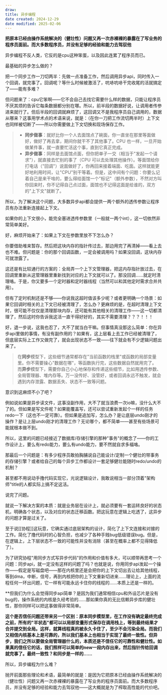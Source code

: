```yaml
---
draw:
title: 异步编程
date created: 2024-12-29
date modified: 2025-02-06
---
```

**把原本已经由操作系统解决的（健壮性）问题又再一次赤裸裸的暴露在了写业务的程序员面前。而大多数程序员，并没有足够的经验和能力去驾驭他**

异步编程不反人类，它反的是cpu这种笨蛋，以及因此连累了程序员而已。

最基础的异步怎么做的？

把一个同步工作一刀切两半：先做一点准备工作，然后调用异步api，同时传入一个回调，就完事了。回调呢？等什么时候被激活了，吭哧吭哧干完收尾的活就搞定了——能有多难？

但问题来了：cpu它笨啊——它不会自己去找它需要什么样的数据，只能让程序员不厌其烦的告诉它每条数据都分别在哪。所以，前半段的数据好说，让调用者传参进来就行了。但后半段的回调就麻烦了，这回调又不是我程序员自己调用的，数据从哪来？这事用学术点的术语来说，就是：（在你一刀把工作流切两半时）上下文也同样被切断了——所以你需要做上下文切换和现场保存工作。

> - **同步做事**：就好比你一个人去面馆点了碗面，你一直坐在那里等面做好，做好了再去拿，期间你就干不了其他事了。CPU 也一样，一旦开始做某件事，就一直要忙活这个事，直到它真正完成。
> - **异步做事**：同样是去面馆点面，但你把单子一交（相当于"发起一个请求"），就直接去忙别的事了（CPU 可以去处理其他操作）。等面馆给你打电话（"回调"）说面做好了，你再回来接着端面、吃面。这样就能更好地利用时间，让"CPU"别干等着。但是，这中间有个问题：你要么记着自己是来干啥的，要么得给面馆一个"标记"（额外参数），不然对方叫你回来时，你不记得自己点过面，面馆也不记得这面是给谁的，双方的"上下文"就断了。

所以，为了解决这个问题，大多数异步api都会提供一两个额外的透传参数让程序员有办法重新连接起上下文。

如果你的上下文很小，能完全塞进透传参数里（一般就一两个int），这一切依然非常简单美好。

好，麻烦开始来了：如果上下文在参数里放不下怎么办？

你要借助堆来暂存。然后把这块内存的指针传过去，那边用完了再清掉——看上去也不难。但问题是：你的那个回调函数，一定会被调用吗？如果没回调，这块内存可就泄露了。

这还是有比较通行的方案的：全局弄一个上下文管理器，把这内存指针放过去，在回调里重新从这管理器里重新找到对应的上下文就可以了。那没回调……就定时清理咯。于是，你又要多一个定时器和定时器线程（当然可以和其他定时需求合并共用）。

但有了定时机制还是不够——你说我这超时值该多少呢？或者更明确一个场景：如果它回调时相关的上下文已经被清理了，怎么办？更麻烦的是，在超时清理上下文时，很可能不仅仅是清理那块内存，还可能有其他相关的清理工作——这一切都清理了，然后这时你告诉我这活一直干得好好的，其实不需要清理？？？！！！

好，退一步说，这我也忍了，大不了就当白干嘛。但事情真没那这么简单：你在异步api里做的事情，有没有副作用的？如果有，这上层看上去工作已经被清理了，但底层实际上工作又做完了，就会出现状态不一致——往下就会有不少逻辑问题出来了。

> 在**同步**模型下，这些细节通常都存在"当前函数的栈里"或函数的局部变量里。你不需要操心"数据在哪"，等函数执行完，这些数据自然就用完了。
> 而**异步**模型下，需要你自己小心地保存和传递这些细节，比如用透传参数、全局管理器、堆内存等。万一没传好、没管好，或者回调永远不触发，就会遇到内存泄露、数据丢失、状态不一致等问题。

意识到这麻烦不小了吧？

例如说如果是异步读文件，这事没副作用，大不了就当浪费一次io嘛，没什么大不了的。但如果是写文件呢？如果能覆盖写，还可以尝试重新发起个一样的任务redo一下（这也不一定可靠）。但如果是追加写，怎么办？是让底层undo刚才的操作？是让上层undo刚才的清理工作？无论哪个，都不简单——甚至有些场景可能就根本做不到。

所以，这里的问题已经接近了数据库/存储引擎的那种"事务"的概念了——你的工作设计上，要么有redo能力，要么有undo能力，要不然就自求多福咯。

那最后一个问题是：有多少程序员敢拍胸脯说自己能设计/定制一个健壮的带事务的存储引擎？或者给自己的每个异步工作都设计一套足够健壮能随时redo/undo的机制？

甚至都不用说动手撸代码实现它，光说逻辑设计，我敢说相当一部分顶着"架构师"title的人都实际上搞不定这活。

说完了问题。

就说一下解决方案的本质：就是业务层在设计上，就必须要有一套运转良好的状态机，明确各个状态，以及对应的状态迁移函数。把这玩意在逻辑上吃透了，这异步的问题才算是过关了。

至于说[[协程]]这玩意，它确实通过底层架构的设计，简化了上下文连接和对接的工作。简化了撸代码时的心智负担，也减少了各种手贱bug低级错误bug。但是，在逻辑上，上下层状态不一致的可能性并没有消除（甚至在概率上都不见得降低了）。

为了研究协程"用同步方式写异步代码"的作用和价值有多大，可以顺带再思考一个问题：同步api，就一定没有这样的问题了吗？也就是说，你用同步api发起一个操作——假定是写磁盘吧——那在内核里还是会把你的上下文切出去让给其他线程，等到dma，中断，信号，再到内核把你的上下文重新切进来……理论上，上面的流程任何一环出问题，它一样有可能永远卡住你的线程的……本质上还是一样的。

**但我们为什么会觉得同步api简单？是因为我们通常相信cpu和外设芯片是没有bug的，操作系统的内核是久经考验的……那如果你真的无比信赖异步库的健壮性，那你同样可以把这事做得非常简单。

**这个是否信任问题还带来另一个区别：原本同步模型里，在工作没有确定最终完成之前，所有的"半状态"都可以以局部变量形式保存在调用栈上，等到最终结果才合并提交到全局。这样，就算线程真的被永久卡住了，至少不会污染全局。而我们又相信内核基本上是可靠的，所以我们基本上也相当于实现了最终一致性。但异步，我们之所以要做全局管理器什么的，本质还是不信任它的可靠性和健壮性。如果真的信任它的话，我们照样可以简单的new一段内存出来，然后指针传给回调就完事了。最终一致性？和同步是一样的……**

所以，异步编程为什么难？

抛开前面那些理论和术语，最简单的就是：是因为它把原本已经由操作系统解决的（健壮性）问题又再一次赤裸裸的暴露在了写业务的程序员面前。而大多数程序员，并没有足够的经验和能力去驾驭他——这大概就是为了榨取高性能的代价吧。
